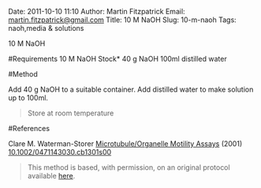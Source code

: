 Date: 2011-10-10 11:10
Author: Martin Fitzpatrick
Email: martin.fitzpatrick@gmail.com
Title: 10 M NaOH
Slug: 10-m-naoh
Tags: naoh,media &amp; solutions

10 M NaOH





#Requirements
10 M NaOH Stock*
40 g NaOH
100ml distilled water

#Method

Add 40 g NaOH to a suitable container.  Add distilled water to make solution up to 100ml.


>Store at room temperature




#References


Clare M. Waterman-Storer [Microtubule/Organelle Motility Assays](http://dx.doi.org/10.1002/0471143030.cb1301s00)  (2001)
[10.1002/0471143030.cb1301s00](http://dx.doi.org/10.1002/0471143030.cb1301s00)





>This method is based, with permission, on an original protocol available [here](doi:10.1002/0471143030.cb1301s00).

